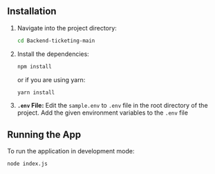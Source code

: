 ## Installation
1. Navigate into the project directory:
    ```bash
    cd Backend-ticketing-main
    ```
2. Install the dependencies:
    ```bash
    npm install
    ```
    or if you are using yarn:
    ```bash
    yarn install
    ```
    
3. **`.env` File:**
   Edit the `sample.env` to `.env` file in the root directory of the project.
   Add the given environment variables to the `.env` file 

## Running the App
To run the application in development mode:
```bash
node index.js

